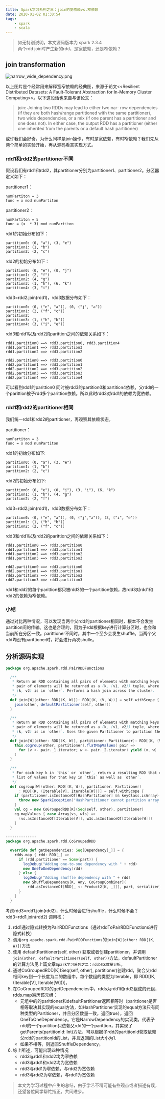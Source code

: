 ```yaml
---
title: Spark学习系列之三：join的宽依赖vs.窄依赖
date: 2020-01-02 01:30:54
tags:    
    - spark
    - scala
---
```


> 如无特别说明，本文源码版本为 spark 2.3.4  
> 两个rdd join时产生新的rdd，是宽依赖，还是窄依赖？

## join transformation

![narrow_wide_dependency.png](./Spark学习系列之三：join的宽依赖vs-窄依赖/narrow_wide_dependency.png)

以上图片是个经常用来解释宽窄依赖的经典图，来源于论文\<\<Resilient Distributed Datasets: A Fault-Tolerant Abstraction for In-Memory Cluster Computing>>。以下这段话也来自与该论文：

> join: Joining two RDDs may lead to either two nar- row dependencies (if they are both hash/range partitioned with the same partitioner), two wide dependencies, or a mix (if one parent has a partitioner and one does not). In either case, the output RDD has a partitioner (either one inherited from the parents or a default hash partitioner)

或许我们会好奇，为什么同样是join操作，有时是宽依赖，有时窄依赖？我们先从两个简单的实验开始，再从源码看其实现方式。

### rdd1和rdd2的partitioner不同

假设我们有rdd1和rdd2，其partitioner分别为partitioner1、partitioner2。分区器定义如下：   

partitioner1：

```
numPartiton = 3
func = x mod numPartiton
```
 
partitioner2：

```
numPartiton = 5
func = (x  * 3) mod numPartiton
```

rdd1的初始分布如下：

```
partition0: (0, "a"), (3, "e")
partition1: (1, "b")
partition2: (2, "c")
```

rdd2的初始分布如下：

```
partition0: (0, "e"), (0, "j")
partition1: (2, "f")
partition2: (4, "g")
partition3: (1, "h"), (6, "k")
partition4: (3, "i")
```

rdd3=rdd2.join(rdd1)，rdd3数据分布如下：

```
partition0: (0, ("e", "a")), (0, ("j", "a"))
partition1: (2, ("f", "c"))
partition2: 
partition3: (1, ("h", "b"))
partition4: (3, ("i", "e"))
```

rdd3和rdd1以及rdd2的parittion之间的依赖关系如下：

```
rdd1.partition0 ==> rdd3.partition0, rdd3.partition4 
rdd1.partition1 ==> rdd3.partition3  
rdd1.partition2 ==> rdd3.partition2  

rdd2.partition0 ==> rdd3.partition0  
rdd2.partition1 ==> rdd3.partition1 
rdd2.partition2 ==> rdd3.partition2  
rdd2.partition3 ==> rdd3.partition3  
rdd2.partition4 ==> rdd3.partition4  
```


可以看到rdd1的parittion0 同时被rdd3的partition0和partition4依赖，父rdd的一个parittion被子rdd多个parittion依赖，所以此时rdd3对rdd1的依赖为宽依赖。

<!--more-->

### rdd1和rdd2的partitioner相同

我们统一rdd1和rdd2的partitioner，再观察其依赖状态。

partitioner：

```
numPartiton = 3
func = x mod numPartiton
```

rdd1的初始分布如下:

```
partition0: (0, "a"), (3, "e")
partition1: (1, "b")
partition2: (2, "c")
```

rdd2的初始分布如下:

```
partition0: (0, "e"), (0, "j"), (3, "i"), (6, "k")
partition1: (1, "h"), (4, "g")
partition2: (2, "f")
```

rdd3=rdd2.join(rdd1)，rdd3数据分布如下：

```
partition0: (0, ("e", "a")), (0, ("j","a")), (3, ("i", "e"))
partition1: (1, ("h", "b"))
partition2: (2, ("f", "c"))
```

rdd3和rdd1以及rdd2的parittion之间的依赖关系如下：

```
rdd1.partition0 ==> rdd3.partition0  
rdd1.partition1 ==> rdd3.partition1  
rdd1.partition2 ==> rdd3.partition2   
rdd1.partition3 ==> rdd3.partition3  

rdd2.partition0 ==> rdd3.partition0  
rdd2.partition1 ==> rdd3.partition1  
rdd2.partition2 ==> rdd3.partition2   
rdd2.partition3 ==> rdd3.partition3 
``` 

rdd1和rdd2的每个parittion都只被rdd3的一个partition依赖，故rdd3对rdd1和rdd2的依赖为窄依赖。

### 小结

通过对比两种情况，可以发现当两个父rdd的partitioner相同时，根本不会发生partition间的传输。这也是合理的，因为子rdd根据key进行计算分区时，也会和当前所在分区一致。parittioner不同时，其中一个至少会发生shuffle。当两个父rdd均没有parittioner时，将会进行两次shulle。

## 分析源码实现

```scala
package org.apache.spark.rdd.PairRDDFunctions

  /**
   * Return an RDD containing all pairs of elements with matching keys in `this` and `other`. Each
   * pair of elements will be returned as a (k, (v1, v2)) tuple, where (k, v1) is in `this` and
   * (k, v2) is in `other`. Performs a hash join across the cluster.
   */
  def join[W](other: RDD[(K, W)]): RDD[(K, (V, W))] = self.withScope {
    join(other, defaultPartitioner(self, other))
  }

  /**
   * Return an RDD containing all pairs of elements with matching keys in `this` and `other`. Each
   * pair of elements will be returned as a (k, (v1, v2)) tuple, where (k, v1) is in `this` and
   * (k, v2) is in `other`. Uses the given Partitioner to partition the output RDD.
   */
  def join[W](other: RDD[(K, W)], partitioner: Partitioner): RDD[(K, (V, W))] = self.withScope {
    this.cogroup(other, partitioner).flatMapValues( pair =>
      for (v <- pair._1.iterator; w <- pair._2.iterator) yield (v, w)
    )
  }
  
  /**
   * For each key k in `this` or `other`, return a resulting RDD that contains a tuple with the
   * list of values for that key in `this` as well as `other`.
   */
  def cogroup[W](other: RDD[(K, W)], partitioner: Partitioner)
      : RDD[(K, (Iterable[V], Iterable[W]))] = self.withScope {
    if (partitioner.isInstanceOf[HashPartitioner] && keyClass.isArray) {
      throw new SparkException("HashPartitioner cannot partition array keys.")
    }
    val cg = new CoGroupedRDD[K](Seq(self, other), partitioner)
    cg.mapValues { case Array(vs, w1s) =>
      (vs.asInstanceOf[Iterable[V]], w1s.asInstanceOf[Iterable[W]])
    }
  }
  
--------------
package org.apache.spark.rdd.CoGroupedRDD

  override def getDependencies: Seq[Dependency[_]] = {
    rdds.map { rdd: RDD[_] =>
      if (rdd.partitioner == Some(part)) {
        logDebug("Adding one-to-one dependency with " + rdd)
        new OneToOneDependency(rdd)
      } else {
        logDebug("Adding shuffle dependency with " + rdd)
        new ShuffleDependency[K, Any, CoGroupCombiner](
          rdd.asInstanceOf[RDD[_ <: Product2[K, _]]], part, serializer)
      }
    }
  }

```

考虑rdd3=rdd1.join(rdd2)，什么时候会进行shuffle，什么时候不会？rdd3=rdd1.join(rdd2) 调用栈：

1. rdd1通过隐式转换为PairRDDFunctions（通过rddToPairRDDFunctions进行隐式转换）
2. 调用`org.apache.spark.rdd.PairRDDFunctions`的`join[W](other: RDD[(K, W)])`方法
3. 使用 defaultPartitioner(self, other) 获取或者创建partitioner，并调用`join(other, defaultPartitioner(self, other))`方法，defaultPartitioner的计算方法见上篇文章`Spark学习系列之二：rdd分区数量分析`。
4. 通过CoGroupedRDD\[K](Seq(self, other), partitioner)创建rdd，聚合父rdd相同key到一个长度为二的数组中，每个数组的类型为Iterable，即 RDD[(K, (Iterable[V], Iterable[W]))]。
5. 在CoGroupedRDD的getDependencies中，rdds为rdd1和rdd2组成的元组，rdds.map遍历该元组： 
	- 元组中的的parittioner和defaultPartitioner返回相等时（parittioner是否相等取决其实现的equal方法，如HashPartitioner实现的equal方法只有同种类型的Partitioner，并且分区数量一致，返回true），返回OneToOneDependency。它是NarrowDependency的实现类，代表子rdd的一个paritition只依赖父rdd的一个parittion，其实现了getParents(partitionId: Int)方法，可以根据子rdd的partitionId获取依赖父rdd的partitionId的List，并且返回的List大小为1.
	- 如果不相等，则返回ShuffleDependency。
6. 综上所述，可能出现四种情况
	- rdd3与rdd1和rdd2均为窄依赖
	- rdd3与rdd1和rdd2均为宽依赖
	- rdd3与rdd1为窄依赖，与rdd2为宽依赖
	- rdd3与rdd2为窄依赖，与rdd1为宽依赖


> 本文为学习过程中产生的总结，由于学艺不精可能有些观点或者描述有误，还望各位同学帮忙指正，共同进步。
